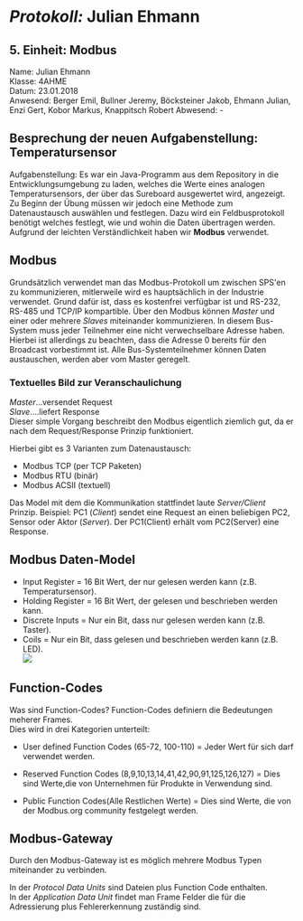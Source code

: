 # *Protokoll:* Julian Ehmann  

## **5. Einheit: Modbus**  
 Name: Julian Ehmann  
 Klasse: 4AHME  
 Datum: 23.01.2018  
 Anwesend: Berger Emil, Bullner Jeremy, Böcksteiner Jakob, Ehmann Julian, Enzi Gert, Kobor Markus, Knappitsch Robert
 Abwesend: -
 
## Besprechung der neuen Aufgabenstellung: Temperatursensor
Aufgabenstellung: Es war ein Java-Programm aus dem Repository in die Entwicklungsumgebung zu laden, 
welches die Werte eines analogen Temperatursensors, der über das Sureboard ausgewertet wird, angezeigt. 
Zu Beginn der Übung müssen wir jedoch eine Methode zum Datenaustausch auswählen und festlegen.
Dazu wird ein Feldbusprotokoll benötigt welches festlegt, wie und wohin die Daten übertragen werden.
Aufgrund der leichten Verständlichkeit haben wir **Modbus** verwendet.



## Modbus
Grundsätzlich verwendet man das Modbus-Protokoll um zwischen SPS'en zu kommunizieren, mitlerweile wird es hauptsächlich in der Industrie
verwendet. Grund dafür ist, dass es kostenfrei verfügbar ist und RS-232, RS-485 und TCP/IP kompartible.
Über den Modbus können *Master* und einer oder mehrere *Slaves* miteinander kommunizieren.
In diesem Bus-System muss jeder Teilnehmer eine nicht verwechselbare Adresse haben. Hierbei ist allerdings zu beachten, dass die Adresse 0
bereits für den Broadcast vorbestimmt ist. Alle Bus-Systemteilnehmer können Daten austauschen, werden aber vom Master geregelt.

### Textuelles Bild zur Veranschaulichung
*Master*...versendet Request  
*Slave*....liefert Response  
Dieser simple Vorgang beschreibt den Modbus eigentlich ziemlich gut, 
da er nach dem Request/Response Prinzip funktioniert.

Hierbei gibt es 3 Varianten zum Datenaustausch:  
* Modbus TCP   (per TCP Paketen)  
* Modbus RTU   (binär)  
* Modbus ACSII (textuell)

Das Model mit dem die Kommunikation stattfindet laute *Server/Client* Prinzip. 
Beispiel: PC1 (*Client*) sendet eine Request an einen beliebigen PC2, Sensor oder Aktor (*Server*). 
Der PC1(Client) erhält vom PC2(Server) eine Response.


## Modbus Daten-Model

* Input Register   = 16 Bit Wert, der nur gelesen werden kann (z.B. Temperatursensor).    
* Holding Register = 16 Bit Wert, der gelesen und beschrieben werden kann.
* Discrete Inputs  = Nur ein Bit, dass nur gelesen werden kann (z.B. Taster).    
* Coils            = Nur ein Bit, dass gelesen und beschrieben werden kann (z.B. LED).     
![](https://github.com/HTLMechatronics/m14-la1-sx/blob/ehmjum14/ehmjum14/modbus_addressing_model_png.png)  

## Function-Codes

Was sind Function-Codes?
Function-Codes definiern die Bedeutungen meherer Frames.   
Dies wird in drei Kategorien unterteilt:

* User defined Function Codes (65-72, 100-110)                    = Jeder Wert für sich darf verwendet werden.   

* Reserved Function Codes (8,9,10,13,14,41,42,90,91,125,126,127)  = Dies sind Werte,die von Unternehmen für Produkte in Verwendung sind.

* Public Function Codes(Alle Restlichen Werte)                    = Dies sind Werte, die von der Modbus.org community festgelegt werden.   

## **Modbus-Gateway**
Durch den Modbus-Gateway ist es möglich mehrere Modbus Typen miteinander zu verbinden.  

In der *Protocol Data Units* sind Dateien plus Function Code enthalten.  
In der *Application Data Unit* findet man Frame Felder die für die Adressierung plus Fehlererkennung zuständig sind.

